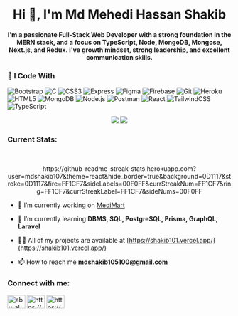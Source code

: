 
<h1 align="center">Hi 👋, I'm Md Mehedi Hassan Shakib</h1>
<h4 align="center">I'm a passionate Full-Stack Web Developer with a strong foundation in the MERN stack, and a focus on TypeScript, Node, MongoDB, Mongose, Next.js, and Redux. I've growth mindset, strong leadership, and excellent communication skills.</h4>
<h3>🚀 I Code With</h3>
<p>
  <img alt="Bootstrap" src="https://img.shields.io/badge/-Bootstrap-563d7c?style=flat-square&logo=bootstrap&logoColor=white" />
  <img alt="C" src="https://img.shields.io/badge/-C-00599C?style=flat-square&logo=c&logoColor=white" />
  <img alt="CSS3" src="https://img.shields.io/badge/-CSS3-1572B6?style=flat-square&logo=css3&logoColor=white" />
  <img alt="Express" src="https://img.shields.io/badge/-Express.js-000000?style=flat-square&logo=express&logoColor=white" />
  <img alt="Figma" src="https://img.shields.io/badge/-Figma-F24E1E?style=flat-square&logo=figma&logoColor=white" />
  <img alt="Firebase" src="https://img.shields.io/badge/-Firebase-FFCA28?style=flat-square&logo=firebase&logoColor=black" />
  <img alt="Git" src="https://img.shields.io/badge/-Git-F05032?style=flat-square&logo=git&logoColor=white" />
  <img alt="Heroku" src="https://img.shields.io/badge/-Heroku-430098?style=flat-square&logo=heroku&logoColor=white" />
  <img alt="HTML5" src="https://img.shields.io/badge/-HTML5-E34F26?style=flat-square&logo=html5&logoColor=white" />
  <img alt="MongoDB" src="https://img.shields.io/badge/-MongoDB-47A248?style=flat-square&logo=mongodb&logoColor=white" />
  <img alt="Node.js" src="https://img.shields.io/badge/-Node.js-339933?style=flat-square&logo=nodedotjs&logoColor=white" />
  <img alt="Postman" src="https://img.shields.io/badge/-Postman-FF6C37?style=flat-square&logo=postman&logoColor=white" />
  <img alt="React" src="https://img.shields.io/badge/-React-61DAFB?style=flat-square&logo=react&logoColor=black" />
  <img alt="TailwindCSS" src="https://img.shields.io/badge/-TailwindCSS-06B6D4?style=flat-square&logo=tailwindcss&logoColor=white" />
  <img alt="TypeScript" src="https://img.shields.io/badge/-TypeScript-3178C6?style=flat-square&logo=typescript&logoColor=white" />
</p>


 <p align="center">
  <img src="https://github-readme-stats.vercel.app/api?username=mdshakib107&show_icons=true&theme=react&hide_border=true" />
  <img src="https://github-readme-stats.vercel.app/api/top-langs/?username=mdshakib107&layout=compact&theme=react&hide_border=true" />
</p> 
<h3 align="left">Current Stats:</h3>
<br />
<p align="center">
https://github-readme-streak-stats.herokuapp.com?user=mdshakib107&theme=react&hide_border=true&background=0D1117&stroke=0D1117&fire=FF1CF7&sideLabels=00F0FF&currStreakNum=FF1CF7&ring=FF1CF7&currStreakLabel=FF1CF7&sideNums=00F0FF

</p>

- 🔭 I’m currently working on [MediMart](https://medi-mart-night.vercel.app/)

- 🌱 I’m currently learning **DBMS, SQL, PostgreSQL, Prisma, GraphQL, Laravel**

- 👨‍💻 All of my projects are available at [https://shakib101.vercel.app/](https://shakib101.vercel.app/)

- 📫 How to reach me **mdshakib105100@gmail.com**

<h3 align="left">Connect with me:</h3>
<p align="left">
<a href="https://twitter.com/abu_al_qassam" target="blank"><img align="center" src="https://raw.githubusercontent.com/rahuldkjain/github-profile-readme-generator/master/src/images/icons/Social/twitter.svg" alt="abu_al_qassam" height="30" width="40" /></a>
<a href="https://linkedin.com/in/https://www.linkedin.com/in/mohammad-shakib/" target="blank"><img align="center" src="https://raw.githubusercontent.com/rahuldkjain/github-profile-readme-generator/master/src/images/icons/Social/linked-in-alt.svg" alt="https://www.linkedin.com/in/mohammad-shakib/" height="30" width="40" /></a>
<a href="https://fb.com/https://www.facebook.com/stepup.shakib/" target="blank"><img align="center" src="https://raw.githubusercontent.com/rahuldkjain/github-profile-readme-generator/master/src/images/icons/Social/facebook.svg" alt="https://www.facebook.com/stepup.shakib/" height="30" width="40" /></a>
</p>

